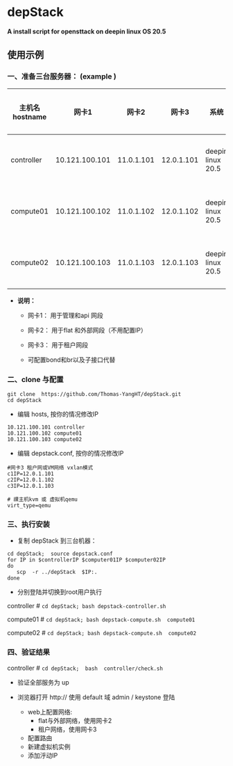 # depStack

**A  install script  for  opensttack  on deepin linux OS  20.5**

## 使用示例

### 一、准备三台服务器： (example )

| 主机名 hostname | 网卡1          | 网卡2      | 网卡3      | 系统              | 配置建议  |
| --------------- | -------------- | ---------- | ---------- | ----------------- | --------- |
| controller      | 10.121.100.101 | 11.0.1.101 | 12.0.1.101 | deepin linux 20.5 | 2核8G以上 |
| compute01       | 10.121.100.102 | 11.0.1.102 | 12.0.1.102 | deepin linux 20.5 | 2核8G以上 |
| compute02       | 10.121.100.103 | 11.0.1.103 | 12.0.1.103 | deepin linux 20.5 | 2核8G以上 |

- **说明：**

  - 网卡1： 用于管理和api 网段

  - 网卡2： 用于flat 和外部网段（不用配置IP）

  - 网卡3： 用于租户网段
  - 可配置bond和br以及子接口代替

### 二、clone 与配置

```shell
git clone  https://github.com/Thomas-YangHT/depStack.git
cd depStack
```

- 编辑 hosts,  按你的情况修改IP

```
10.121.100.101 controller
10.121.100.102 compute01
10.121.100.103 compute02
```

- 编辑  depstack.conf,  按你的情况修改IP

```
#网卡3 租户网或VM网络 vxlan模式
c1IP=12.0.1.101
c2IP=12.0.1.102
c3IP=12.0.1.103

# 祼主机kvm 或 虚拟机qemu
virt_type=qemu  
```

### 三、执行安装

- 复制 depStack 到三台机器：

```
cd depStack;  source depstack.conf
for IP in $controllerIP $computer01IP $computer02IP 
do
   scp  -r ../depStack  $IP:.
done
```

- 分别登陆并切换到root用户执行

controller #  `cd depStack; bash depstack-controller.sh`

compute01 # `cd depStack; bash depstack-compute.sh  compute01`

compute02 # `cd depStack; bash depstack-compute.sh  compute02`

### 四、验证结果

controller #  `cd depStack;  bash  controller/check.sh` 

- 验证全部服务为 up

- 浏览器打开 http://<controllerIP>  使用 default 域 admin / keystone 登陆
  - web上配置网络:   
    - flat与外部网络，使用网卡2
    - 租户网络，使用网卡3
  - 配置路由
  - 新建虚拟机实例
  - 添加泘动IP



